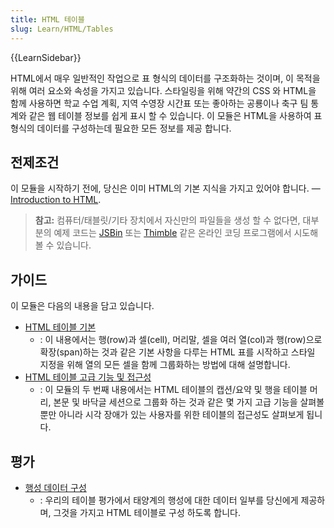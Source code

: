 ```yaml
---
title: HTML 테이블
slug: Learn/HTML/Tables
---
```

{{LearnSidebar}}

HTML에서 매우 일반적인 작업으로 표 형식의 데이터를 구조화하는 것이며, 이 목적을 위해 여러 요소와 속성을 가지고 있습니다. 스타일링을 위해 약간의 CSS 와 HTML을 함께 사용하면 학교 수업 계획, 지역 수영장 시간표 또는 좋아하는 공룡이나 축구 팀 통계와 같은 웹 테이블 정보를 쉽게 표시 할 수 있습니다. 이 모듈은 HTML을 사용하여 표 형식의 데이터를 구성하는데 필요한 모든 정보를 제공 합니다.

## 전제조건

이 모듈을 시작하기 전에, 당신은 이미 HTML의 기본 지식을 가지고 있어야 합니다. — [Introduction to HTML](/ko/docs/Learn/HTML/Introduction_to_HTML).

> **참고:** 컴퓨터/태블릿/기타 장치에서 자신만의 파일들을 생성 할 수 없다면, 대부분의 예제 코드는 [JSBin](http://jsbin.com/) 또는 [Thimble](https://thimble.mozilla.org/) 같은 온라인 코딩 프로그램에서 시도해 볼 수 있습니다.

## 가이드

이 모듈은 다음의 내용을 담고 있습니다.

- [HTML 테이블 기본](/ko/docs/Learn/HTML/Tables/Basics)
  - : 이 내용에서는 행(row)과 셀(cell), 머리말, 셀을 여러 열(col)과 행(row)으로 확장(span)하는 것과 같은 기본 사항을 다루는 HTML 표를 시작하고 스타일 지정을 위해 열의 모든 셀을 함께 그룹화하는 방법에 대해 설명합니다.
- [HTML 테이블 고급 기능 및 접근성](/ko/docs/Learn/HTML/Tables/Advanced)
  - : 이 모듈의 두 번째 내용에서는 HTML 테이블의 캡션/요약 및 행을 테이블 머리, 본문 및 바닥글 세션으로 그룹화 하는 것과 같은 몇 가지 고급 기능을 살펴볼 뿐만 아니라 시각 장애가 있는 사용자를 위한 테이블의 접근성도 살펴보게 됩니다.

## 평가

- [행성 데이터 구성](/ko/docs/Learn/HTML/Tables/Structuring_planet_data)
  - : 우리의 테이블 평가에서 태양계의 행성에 대한 데이터 일부를 당신에게 제공하며, 그것을 가지고 HTML 테이블로 구성 하도록 합니다.
